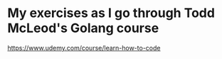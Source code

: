 # My exercises as I go through Todd McLeod's Golang course

https://www.udemy.com/course/learn-how-to-code
